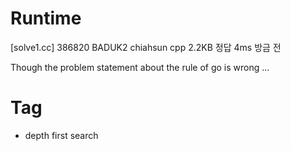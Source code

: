 # Runtime

[solve1.cc]
386820  BADUK2  chiahsun    cpp 2.2KB   정답    4ms 방금 전


Though the problem statement about the rule of go is wrong ...


# Tag

* depth first search
